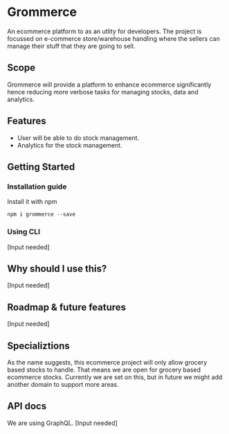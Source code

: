 # Grommerce
An ecommerce platform to as an utlity for developers. The project is focussed on e-commerce store/warehouse handling where the sellers can manage their stuff that they are going to sell.

## Scope
Grommerce will provide a platform to enhance ecommerce significantly hence reducing more verbose tasks for managing stocks, data and analytics.

## Features
- User will be able to do stock management.
- Analytics for the stock management.

## Getting Started

### Installation guide

Install it with npm
```
npm i grommerce --save
```

### Using CLI 
[Input needed]

## Why should I use this?
[Input needed]

## Roadmap & future features
[Input needed]

## Specializtions
As the name suggests, this ecommerce project will only allow grocery based stocks to handle. That means we are open for grocery based ecommerce stocks. Currently we are set on this, but in future we might add another domain to support more areas.

## API docs
We are using GraphQL.
[Input needed]
